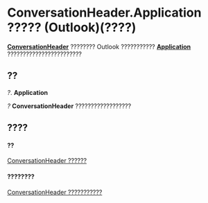 
# ConversationHeader.Application ????? (Outlook)(????)

 **[ConversationHeader](5142d5f7-55c1-4d9d-3a11-d25c8763fcb7.md)** ???????? Outlook ??????????? **[Application](797003e7-ecd1-eccb-eaaf-32d6ddde8348.md)** ????????????????????????


## ??

 _?_. **Application**

 _?_ **ConversationHeader** ??????????????????


## ????


#### ??


[ConversationHeader ??????](5142d5f7-55c1-4d9d-3a11-d25c8763fcb7.md)
#### ????????


[ConversationHeader ???????????](http://msdn.microsoft.com/library/c67a23e5-81aa-98dd-493f-f05d169d9fb8%28Office.15%29.aspx)